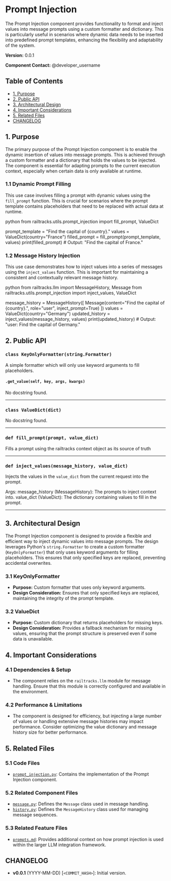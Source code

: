 # Prompt Injection

The Prompt Injection component provides functionality to format and inject values into message prompts using a custom formatter and dictionary. This is particularly useful in scenarios where dynamic data needs to be inserted into predefined prompt templates, enhancing the flexibility and adaptability of the system.

**Version:** 0.0.1

**Component Contact:** @developer_username

## Table of Contents

- [1. Purpose](#1-purpose)
- [2. Public API](#2-public-api)
- [3. Architectural Design](#3-architectural-design)
- [4. Important Considerations](#4-important-considerations)
- [5. Related Files](#5-related-files)
- [CHANGELOG](#changelog)

## 1. Purpose

The primary purpose of the Prompt Injection component is to enable the dynamic insertion of values into message prompts. This is achieved through a custom formatter and a dictionary that holds the values to be injected. The component is essential for adapting prompts to the current execution context, especially when certain data is only available at runtime.

### 1.1 Dynamic Prompt Filling

This use case involves filling a prompt with dynamic values using the `fill_prompt` function. This is crucial for scenarios where the prompt template contains placeholders that need to be replaced with actual data at runtime.

python
from railtracks.utils.prompt_injection import fill_prompt, ValueDict

prompt_template = "Find the capital of {country}."
values = ValueDict(country="France")
filled_prompt = fill_prompt(prompt_template, values)
print(filled_prompt)  # Output: "Find the capital of France."


### 1.2 Message History Injection

This use case demonstrates how to inject values into a series of messages using the `inject_values` function. This is important for maintaining a consistent and contextually relevant message history.

python
from railtracks.llm import MessageHistory, Message
from railtracks.utils.prompt_injection import inject_values, ValueDict

message_history = MessageHistory([
    Message(content="Find the capital of {country}.", role="user", inject_prompt=True)
])
values = ValueDict(country="Germany")
updated_history = inject_values(message_history, values)
print(updated_history)  # Output: "user: Find the capital of Germany."


## 2. Public API

### `class KeyOnlyFormatter(string.Formatter)`
A simple formatter which will only use keyword arguments to fill placeholders.

#### `.get_value(self, key, args, kwargs)`
No docstring found.


---
### `class ValueDict(dict)`
No docstring found.


---
### `def fill_prompt(prompt, value_dict)`
Fills a prompt using the railtracks context object as its source of truth


---
### `def inject_values(message_history, value_dict)`
Injects the values in the `value_dict` from the current request into the prompt.

Args:
    message_history (MessageHistory): The prompts to inject context into.
    value_dict (ValueDict): The dictionary containing values to fill in the prompt.


---

## 3. Architectural Design

The Prompt Injection component is designed to provide a flexible and efficient way to inject dynamic values into message prompts. The design leverages Python's `string.Formatter` to create a custom formatter (`KeyOnlyFormatter`) that only uses keyword arguments for filling placeholders. This ensures that only specified keys are replaced, preventing accidental overwrites.

### 3.1 KeyOnlyFormatter

- **Purpose:** Custom formatter that uses only keyword arguments.
- **Design Consideration:** Ensures that only specified keys are replaced, maintaining the integrity of the prompt template.

### 3.2 ValueDict

- **Purpose:** Custom dictionary that returns placeholders for missing keys.
- **Design Consideration:** Provides a fallback mechanism for missing values, ensuring that the prompt structure is preserved even if some data is unavailable.

## 4. Important Considerations

### 4.1 Dependencies & Setup

- The component relies on the `railtracks.llm` module for message handling. Ensure that this module is correctly configured and available in the environment.

### 4.2 Performance & Limitations

- The component is designed for efficiency, but injecting a large number of values or handling extensive message histories may impact performance. Consider optimizing the value dictionary and message history size for better performance.

## 5. Related Files

### 5.1 Code Files

- [`prompt_injection.py`](../packages/railtracks/src/railtracks/utils/prompt_injection.py): Contains the implementation of the Prompt Injection component.

### 5.2 Related Component Files

- [`message.py`](../packages/railtracks/src/railtracks/llm/message.py): Defines the `Message` class used in message handling.
- [`history.py`](../packages/railtracks/src/railtracks/llm/history.py): Defines the `MessageHistory` class used for managing message sequences.

### 5.3 Related Feature Files

- [`prompts.md`](../../llm_support/prompts.md): Provides additional context on how prompt injection is used within the larger LLM integration framework.

## CHANGELOG

- **v0.0.1** (YYYY-MM-DD) [`<COMMIT_HASH>`]: Initial version.
